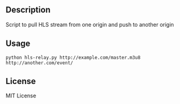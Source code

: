 ## Description
Script to pull HLS stream from one origin and push to another origin

## Usage

    python hls-relay.py http://example.com/master.m3u8 http://another.com/event/

## License

MIT License
